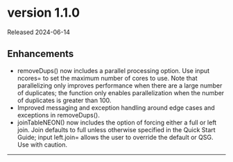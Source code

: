 # version 1.1.0

Released 2024-06-14

## Enhancements

* removeDups() now includes a parallel processing option. Use input ncores= to set the maximum number of cores to use. Note that parallelizing only improves performance when there are a large number of duplicates; the function only enables parallelization when the number of duplicates is greater than 100.
* Improved messaging and exception handling around edge cases and exceptions in removeDups().
* joinTableNEON() now includes the option of forcing either a full or left join. Join defaults to full unless otherwise specified in the Quick Start Guide; input left.join= allows the user to override the default or QSG. Use with caution.


-----------------------
